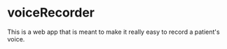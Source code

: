 # voiceRecorder
This is a web app that is meant to make it really easy to record a patient's voice.
